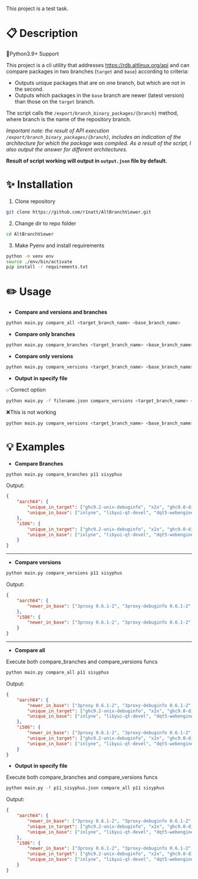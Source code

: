  This project is a test task.

# :clipboard: Description

🐍Python3.9+ Support

This project is a cli utility that addresses https://rdb.altlinux.org/api and can compare packages in two branches (`target` and `base`) according to criteria:

* Outputs unique packages that are on one branch, but which are not in the second.
* Outputs which packages in the `base` branch are newer (latest version) than those on the `target` branch.

The script calls the `/export/branch_binary_packages/{branch}` method, where branch is the name of the repository branch.

_Important note: the result of API execution `/export/branch_binary_packages/{branch}`, includes an indication of the architecture for which the package was compiled. As a result of the script, I also output the answer for different architectures._ 

**Result of script working will output in `output.json` file by default.**

# :sparkles: Installation

1. Clone repository
```bash
git clone https://github.com/r1natt/AltBranchViewer.git
```
2. Change dir to repo folder
```bash
cd AltBranchViewer
```
3. Make Pyenv and install requirements
```bash
python -m venv env
source ./env/bin/activate
pip install -r requirements.txt
```

# :pencil2: Usage

* **Compare and versions and branches**

```bash
python main.py compare_all <target_branch_name> <base_branch_name>
```

* **Compare only branches**

```bash
python main.py compare_branches <target_branch_name> <base_branch_name>
```

* **Compare only versions**

```bash
python main.py compare_versions <target_branch_name> <base_branch_name>
```

* **Output in specify file**

✅Correct option

```bash
python main.py -f filename.json compare_versions <target_branch_name> <base_branch_name>
```

❌This is not working

```bash
python main.py compare_versions <target_branch_name> <base_branch_name> -f filename.json
```

# :bulb: Examples

* **Compare Branches**

```bash
python main.py compare_branches p11 sisyphus
```

Output:

```json
{
    "aarch64": {
        "unique_in_target": ["ghc9.2-unix-debuginfo", "x2x", "ghc9.0-directory-debuginfo"],
        "unique_in_base": ["inlyne", "libyui-qt-devel", "dqt5-webengine-devel-debuginfo"]
    },
    "i586": {
        "unique_in_target": ["ghc9.2-unix-debuginfo", "x2x", "ghc9.0-directory-debuginfo"],
        "unique_in_base": ["inlyne", "libyui-qt-devel", "dqt5-webengine-devel-debuginfo"]
    }
}
```

---

* **Compare versions**

```bash
python main.py compare_versions p11 sisyphus
```

Output:

```json
{
    "aarch64": {
        "newer_in_base": ["3proxy 0.6.1-2", "3proxy-debuginfo 0.6.1-2", "7colors 0.10-1"]
    },
    "i586": {
        "newer_in_base": ["3proxy 0.6.1-2", "3proxy-debuginfo 0.6.1-2", "7colors 0.10-1"]
    }
}
```

---

* **Compare all**

Execute both compare_branches and compare_versions funcs

```bash
python main.py compare_all p11 sisyphus
```

Output:

```json
{
    "aarch64": {
        "newer_in_base": ["3proxy 0.6.1-2", "3proxy-debuginfo 0.6.1-2", "7colors 0.10-1"],
        "unique_in_target": ["ghc9.2-unix-debuginfo", "x2x", "ghc9.0-directory-debuginfo"],
        "unique_in_base": ["inlyne", "libyui-qt-devel", "dqt5-webengine-devel-debuginfo"]
    },
    "i586": {
        "newer_in_base": ["3proxy 0.6.1-2", "3proxy-debuginfo 0.6.1-2", "7colors 0.10-1"],
        "unique_in_target": ["ghc9.2-unix-debuginfo", "x2x", "ghc9.0-directory-debuginfo"],
        "unique_in_base": ["inlyne", "libyui-qt-devel", "dqt5-webengine-devel-debuginfo"]
    }
}
```

* **Output in specify file**

Execute both compare_branches and compare_versions funcs

```bash
python main.py -f p11_sisyphus.json compare_all p11 sisyphus
```

Output:

```json
{
    "aarch64": {
        "newer_in_base": ["3proxy 0.6.1-2", "3proxy-debuginfo 0.6.1-2", "7colors 0.10-1"],
        "unique_in_target": ["ghc9.2-unix-debuginfo", "x2x", "ghc9.0-directory-debuginfo"],
        "unique_in_base": ["inlyne", "libyui-qt-devel", "dqt5-webengine-devel-debuginfo"]
    },
    "i586": {
        "newer_in_base": ["3proxy 0.6.1-2", "3proxy-debuginfo 0.6.1-2", "7colors 0.10-1"],
        "unique_in_target": ["ghc9.2-unix-debuginfo", "x2x", "ghc9.0-directory-debuginfo"],
        "unique_in_base": ["inlyne", "libyui-qt-devel", "dqt5-webengine-devel-debuginfo"]
    }
}
```
